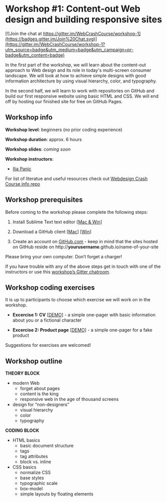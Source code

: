 # Workshop #1: Content-out Web design and building responsive sites

[![Join the chat at https://gitter.im/WebCrashCourse/workshop-1](https://badges.gitter.im/Join%20Chat.svg)](https://gitter.im/WebCrashCourse/workshop-1?utm_source=badge&utm_medium=badge&utm_campaign=pr-badge&utm_content=badge)

In the first part of the workshop, we will learn about the content-out approach to Web design and its role in today's multi-screen consumer landscape. We will look at how to achieve simple designs with good information architecture by using visual hierarchy, color, and typography.

In the second half, we will learn to work with repositories on GitHub and build our first responsive website using basic HTML and CSS. We will end off by hosting our finished site for free on GitHub Pages.


## Workshop info

**Workshop level**: beginners (no prior coding experience)

**Workshop duration**: approx. 6 hours

**Workshop slides**: *coming soon*

**Workshop instructors**:

- [Ilja Panic](http://iljapanic.me)


For list of literatue and useful resources check out [Webdesign Crash Course info repo](https://github.com/WebCrashCourse/info)


## Workshop prerequisites

Before coming to the workshop please complete the following steps:

1. Install Sublime Text text editor [[Mac & Win](http://www.sublimetext.com/3)]

2. Download a GitHub client [[Mac](https://mac.github.com/)] [[Win](https://windows.github.com/)]

3. Create an account on [GitHub.com](https://github.com/) - keep in mind that the sites hosted on GitHub reside on http://**yourusername**.github.io/name-of-your-site

Please bring your own computer. Don’t forget a charger!

If you have trouble with any of the above steps get in touch with one of the instructors or use this [workshop’s Gitter chatroom](https://gitter.im/WebCrashCourse/workshop-1).


## Workshop coding exercises

It is up to participants to choose which exercise we will work on in the workshop.

- **Excercise 1: CV** [[DEMO](http://webcrashcourse.github.io/workshop-1/example-cv/)] - a simple one-pager with basic information about you or a fictional character

- **Excercise 2: Product page** [[DEMO](http://webcrashcourse.github.io/workshop-1/example-product/)] - a simple one-pager for a fake product

Suggestions for exercises are welcomed!


## Workshop outline

**THEORY BLOCK**

- modern Web
	- forget about pages
	- content is the king
	- responsive web in the age of thousand screens
- design for “non-designers”
    - visual hierarchy
    - color
    - typography

**CODING BLOCK**

- HTML basics
    - basic document structure
    - tags
    - tag attributes
    - block vs. inline
- CSS basics
    - normalize CSS
    - base styles
    - typographic scale
    - box-model
    - simple layouts by floating elements







